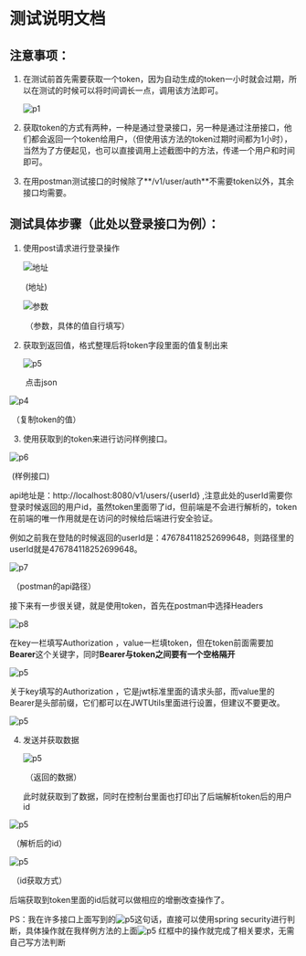# 测试说明文档


## 注意事项：

1. 在测试前首先需要获取一个token，因为自动生成的token一小时就会过期，所以在测试的时候可以将时间调长一点，调用该方法即可。

   ![p1](https://github.com/CXYZJ408/CXYZJ/blob/master/%E6%B5%8B%E8%AF%95%E8%AF%B4%E6%98%8E/p1.png)

2. 获取token的方式有两种，一种是通过登录接口，另一种是通过注册接口，他们都会返回一个token给用户，（但使用该方法的token过期时间都为1小时），当然为了方便起见，也可以直接调用上述截图中的方法，传递一个用户和时间即可。

3. 在用postman测试接口的时候除了**/v1/user/auth**不需要token以外，其余接口均需要。

   

## 测试具体步骤（此处以登录接口为例）：

1. 使用post请求进行登录操作

   ![地址](https://github.com/CXYZJ408/CXYZJ/blob/master/%E6%B5%8B%E8%AF%95%E8%AF%B4%E6%98%8E/p2.png)

   ​											(地址)

   ![参数](https://github.com/CXYZJ408/CXYZJ/blob/master/%E6%B5%8B%E8%AF%95%E8%AF%B4%E6%98%8E/p3.png)

   ​									（参数，具体的值自行填写）

2. 获取到返回值，格式整理后将token字段里面的值复制出来

   ![p5](https://github.com/CXYZJ408/CXYZJ/blob/master/%E6%B5%8B%E8%AF%95%E8%AF%B4%E6%98%8E/p5.png)

   ​											点击json

![p4](https://github.com/CXYZJ408/CXYZJ/blob/master/%E6%B5%8B%E8%AF%95%E8%AF%B4%E6%98%8E/p4.png)

​										（复制token的值）

3. 使用获取到的token来进行访问样例接口。

![p6](https://github.com/CXYZJ408/CXYZJ/blob/master/%E6%B5%8B%E8%AF%95%E8%AF%B4%E6%98%8E/p6.png)

​										(样例接口)

api地址是：http://localhost:8080/v1/users/{userId} ,注意此处的userId需要你登录时候返回的用户id，虽然token里面带了id，但前端是不会进行解析的，token在前端的唯一作用就是在访问的时候给后端进行安全验证。

例如之前我在登陆的时候返回的userId是：476784118252699648，则路径里的userId就是476784118252699648。

![p7](https://github.com/CXYZJ408/CXYZJ/blob/master/%E6%B5%8B%E8%AF%95%E8%AF%B4%E6%98%8E/p7.png)

​										（postman的api路径）

接下来有一步很关键，就是使用token，首先在postman中选择Headers

![p8](https://github.com/CXYZJ408/CXYZJ/blob/master/%E6%B5%8B%E8%AF%95%E8%AF%B4%E6%98%8E/p8.png)

在key一栏填写Authorization ，value一栏填token，但在token前面需要加**Bearer**这个关键字，同时**Bearer与token之间要有一个空格隔开**

![p5](https://github.com/CXYZJ408/CXYZJ/blob/master/%E6%B5%8B%E8%AF%95%E8%AF%B4%E6%98%8E/p10.png)

关于key填写的Authorization ，它是jwt标准里面的请求头部，而value里的Bearer是头部前缀，它们都可以在JWTUtils里面进行设置，但建议不要更改。

![p5](https://github.com/CXYZJ408/CXYZJ/blob/master/%E6%B5%8B%E8%AF%95%E8%AF%B4%E6%98%8E/p11.png)

4. 发送并获取数据

   ![p5](https://github.com/CXYZJ408/CXYZJ/blob/master/%E6%B5%8B%E8%AF%95%E8%AF%B4%E6%98%8E/p12.png)

   ​										（返回的数据）

   此时就获取到了数据，同时在控制台里面也打印出了后端解析token后的用户id

![p5](https://github.com/CXYZJ408/CXYZJ/blob/master/%E6%B5%8B%E8%AF%95%E8%AF%B4%E6%98%8E/p14.png)

​										（解析后的id）

![p5](https://github.com/CXYZJ408/CXYZJ/blob/master/%E6%B5%8B%E8%AF%95%E8%AF%B4%E6%98%8E/p15.png)

​										（id获取方式）

后端获取到token里面的id后就可以做相应的增删改查操作了。



PS：我在许多接口上面写到的![p5](https://github.com/CXYZJ408/CXYZJ/blob/master/%E6%B5%8B%E8%AF%95%E8%AF%B4%E6%98%8E/p16.png)这句话，直接可以使用spring security进行判断，具体操作就在我样例方法的上面![p5](https://github.com/CXYZJ408/CXYZJ/blob/master/%E6%B5%8B%E8%AF%95%E8%AF%B4%E6%98%8E/p17.png)	红框中的操作就完成了相关要求，无需自己写方法判断
